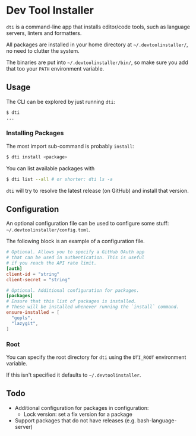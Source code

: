 # Dev Tool Installer
`dti` is a command-line app that installs editor/code tools, such as language servers, linters and formatters.

All packages are installed in your home directory at `~/.devtoolinstaller/`, no need to clutter the system.

The binaries are put into `~/.devtoolinstaller/bin/`, so make sure you add that too your `PATH` environment variable.

## Usage
The CLI can be explored by just running `dti`:
```sh
$ dti
...
```

### Installing Packages
The most import sub-command is probably `install`:
```sh
$ dti install <package>
```

You can list available packages with
```sh
$ dti list --all # or shorter: dti ls -a
```

`dti` will try to resolve the latest release (on GitHub) and install that version.

## Configuration
An optional configuration file can be used to configure some stuff: `~/.devtoolinstaller/config.toml`.

The following block is an example of a configuration file.

```toml
# Optional. Allows you to specify a GitHub OAuth app
# that can be used in authentication. This is useful
# if you reach the API rate limit.
[auth]
client-id = "string"
client-secret = "string"

# Optional. Additional configuration for packages.
[packages]
# Ensure that this list of packages is installed.
# These will be installed whenever running the `install` command.
ensure-installed = [
  "gopls",
  "lazygit",
]
```

### Root
You can specify the root directory for `dti` using the `DTI_ROOT` environment variable.

If this isn't specified it defaults to `~/.devtoolinstaller`.

## Todo
- Additional configuration for packages in configuration:
  - Lock version: set a fix version for a package
- Support packages that do not have releases (e.g. bash-language-server)
